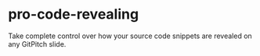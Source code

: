 # pro-code-revealing
Take complete control over how your source code snippets are revealed on any GitPitch slide.
